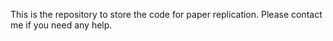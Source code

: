 This is the repository to store the code for paper replication.
Please contact me if you need any help.